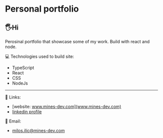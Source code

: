 # Personal portfolio
🖐Hi 
---


Perosinal portfolio that showcase some of my work. Build with react and node. 


💻 Technologies used to build site:
 - TypeScript
 - React
 - CSS
 - NodeJs
 ---

🔗 Links:
- [website: www.mines-dev.com](www.mines-dev.com) 
- [linkedin profile](www.linkedin.com/milos-ilic-dev)

📧 Email:
 - milos.ilic@mines-dev.com
